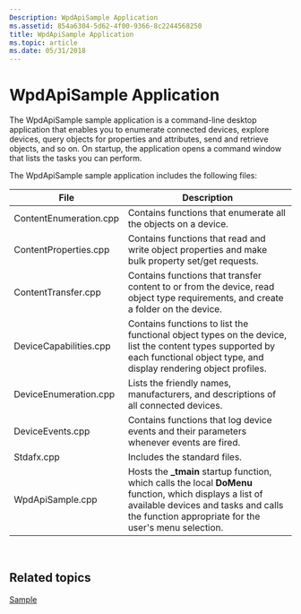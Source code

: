 ```yaml
---
Description: WpdApiSample Application
ms.assetid: 854a6304-5d62-4f00-9366-8c2244568250
title: WpdApiSample Application
ms.topic: article
ms.date: 05/31/2018
---
```


# WpdApiSample Application

The WpdApiSample sample application is a command-line desktop application that enables you to enumerate connected devices, explore devices, query objects for properties and attributes, send and retrieve objects, and so on. On startup, the application opens a command window that lists the tasks you can perform.

The WpdApiSample sample application includes the following files:



| **File**               | **Description**                                                                                                                                                                                           |
|------------------------|-----------------------------------------------------------------------------------------------------------------------------------------------------------------------------------------------------------|
| ContentEnumeration.cpp | Contains functions that enumerate all the objects on a device.                                                                                                                                            |
| ContentProperties.cpp  | Contains functions that read and write object properties and make bulk property set/get requests.                                                                                                         |
| ContentTransfer.cpp    | Contains functions that transfer content to or from the device, read object type requirements, and create a folder on the device.                                                                         |
| DeviceCapabilities.cpp | Contains functions to list the functional object types on the device, list the content types supported by each functional object type, and display rendering object profiles.                             |
| DeviceEnumeration.cpp  | Lists the friendly names, manufacturers, and descriptions of all connected devices.                                                                                                                       |
| DeviceEvents.cpp       | Contains functions that log device events and their parameters whenever events are fired.                                                                                                                 |
| Stdafx.cpp             | Includes the standard files.                                                                                                                                                                              |
| WpdApiSample.cpp       | Hosts the **\_tmain** startup function, which calls the local **DoMenu** function, which displays a list of available devices and tasks and calls the function appropriate for the user's menu selection. |



 

## Related topics

<dl> <dt>

[Sample](sample.md)
</dt> </dl>

 

 



